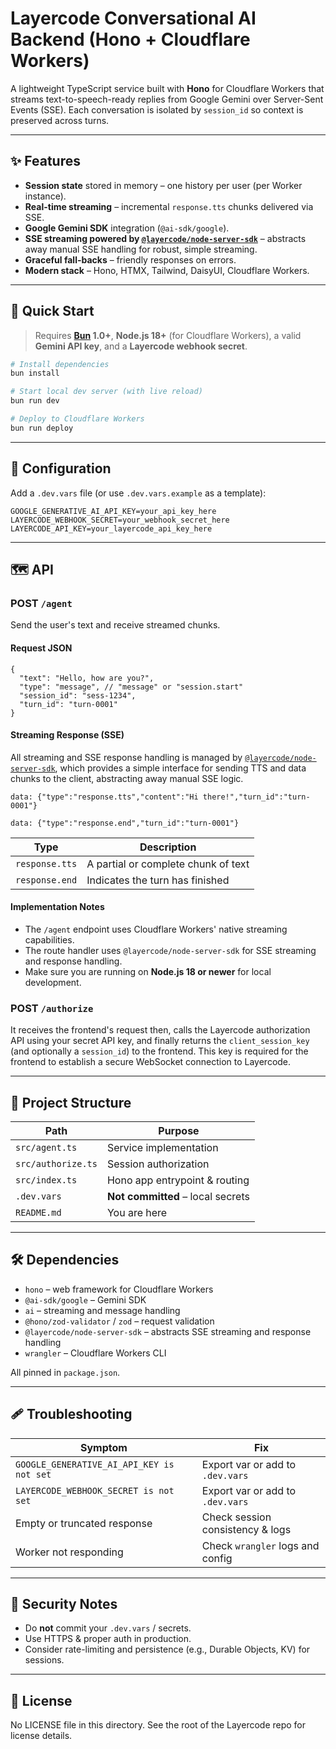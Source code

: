 # Layercode Conversational AI Backend (Hono + Cloudflare Workers)

A lightweight TypeScript service built with **Hono** for Cloudflare Workers that streams text-to-speech-ready replies from Google Gemini over Server-Sent Events (SSE). Each conversation is isolated by `session_id` so context is preserved across turns.

---

## ✨ Features

- **Session state** stored in memory – one history per user (per Worker instance).
- **Real-time streaming** – incremental `response.tts` chunks delivered via SSE.
- **Google Gemini SDK** integration (`@ai-sdk/google`).
- **SSE streaming powered by [`@layercode/node-server-sdk`](https://www.npmjs.com/package/@layercode/node-server-sdk`)** – abstracts away manual SSE handling for robust, simple streaming.
- **Graceful fall-backs** – friendly responses on errors.
- **Modern stack** – Hono, HTMX, Tailwind, DaisyUI, Cloudflare Workers.

---

## 🚀 Quick Start

> Requires **[Bun](https://bun.sh) 1.0+**, **Node.js 18+** (for Cloudflare Workers), a valid **Gemini API key**, and a **Layercode webhook secret**.

```bash
# Install dependencies
bun install

# Start local dev server (with live reload)
bun run dev

# Deploy to Cloudflare Workers
bun run deploy
```

---

## 🔧 Configuration

Add a `.dev.vars` file (or use `.dev.vars.example` as a template):

```env
GOOGLE_GENERATIVE_AI_API_KEY=your_api_key_here
LAYERCODE_WEBHOOK_SECRET=your_webhook_secret_here
LAYERCODE_API_KEY=your_layercode_api_key_here
```

---

## 🗺️ API

### POST `/agent`

Send the user's text and receive streamed chunks.

#### Request JSON

```jsonc
{
  "text": "Hello, how are you?",
  "type": "message", // "message" or "session.start"
  "session_id": "sess-1234",
  "turn_id": "turn-0001"
}
```

#### Streaming Response (SSE)

All streaming and SSE response handling is managed by [`@layercode/node-server-sdk`](https://www.npmjs.com/package/@layercode/node-server-sdk), which provides a simple interface for sending TTS and data chunks to the client, abstracting away manual SSE logic.

```
data: {"type":"response.tts","content":"Hi there!","turn_id":"turn-0001"}

data: {"type":"response.end","turn_id":"turn-0001"}
```

| Type           | Description                         |
| -------------- | ----------------------------------- |
| `response.tts` | A partial or complete chunk of text |
| `response.end` | Indicates the turn has finished     |

#### Implementation Notes

- The `/agent` endpoint uses Cloudflare Workers' native streaming capabilities.
- The route handler uses `@layercode/node-server-sdk` for SSE streaming and response handling.
- Make sure you are running on **Node.js 18 or newer** for local development.

### POST `/authorize`

It receives the frontend's request then, calls the Layercode authorization API using your secret API key, and finally returns the `client_session_key` (and optionally a `session_id`) to the frontend. This key is required for the frontend to establish a secure WebSocket connection to Layercode.

---

## 🧩 Project Structure

| Path               | Purpose                           |
| ------------------ | --------------------------------- |
| `src/agent.ts`     | Service implementation            |
| `src/authorize.ts` | Session authorization             |
| `src/index.ts`     | Hono app entrypoint & routing     |
| `.dev.vars`        | **Not committed** – local secrets |
| `README.md`        | You are here                      |

---

## 🛠️ Dependencies

- `hono` – web framework for Cloudflare Workers
- `@ai-sdk/google` – Gemini SDK
- `ai` – streaming and message handling
- `@hono/zod-validator` / `zod` – request validation
- `@layercode/node-server-sdk` – abstracts SSE streaming and response handling
- `wrangler` – Cloudflare Workers CLI

All pinned in `package.json`.

---

## 🩹 Troubleshooting

| Symptom                                   | Fix                              |
| ----------------------------------------- | -------------------------------- |
| `GOOGLE_GENERATIVE_AI_API_KEY is not set` | Export var or add to `.dev.vars` |
| `LAYERCODE_WEBHOOK_SECRET is not set`     | Export var or add to `.dev.vars` |
| Empty or truncated response               | Check session consistency & logs |
| Worker not responding                     | Check `wrangler` logs and config |

---

## 🔐 Security Notes

- Do **not** commit your `.dev.vars` / secrets.
- Use HTTPS & proper auth in production.
- Consider rate-limiting and persistence (e.g., Durable Objects, KV) for sessions.

---

## 📝 License

No LICENSE file in this directory. See the root of the Layercode repo for license details.
